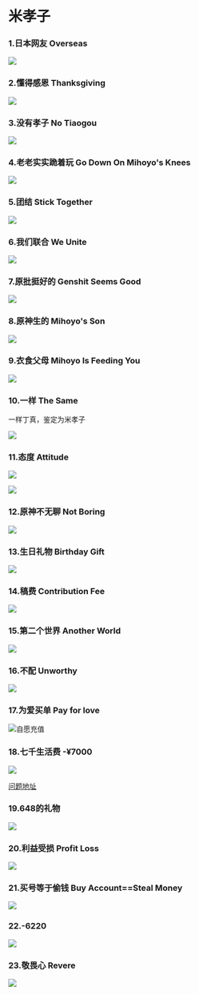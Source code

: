 # 米孝子

### 1.日本网友   Overseas

![](https://github.com/DreamingCats/GenshitJokes/raw/main/genshitjokes/米孝子/日本网友.jpg)

### 2.懂得感恩   Thanksgiving

![](https://github.com/DreamingCats/GenshitJokes/raw/main/genshitjokes/米孝子/懂得感恩.jpg)

### 3.没有孝子   No Tiaogou

![](https://github.com/DreamingCats/GenshitJokes/raw/main/genshitjokes/米孝子/没有孝子.jpg)

### 4.老老实实跪着玩   Go Down On Mihoyo's Knees

![](https://github.com/DreamingCats/GenshitJokes/raw/main/genshitjokes/米孝子/老老实实跪着玩.jpg)

### 5.团结   Stick Together

![](https://github.com/DreamingCats/GenshitJokes/raw/main/genshitjokes/米孝子/团结.jpg)

### 6.我们联合   We Unite

![](https://github.com/DreamingCats/GenshitJokes/raw/main/genshitjokes/米孝子/我们联合.jpg)

### 7.原批挺好的   Genshit Seems Good

![](https://github.com/DreamingCats/GenshitJokes/raw/main/genshitjokes/米孝子/原批挺好的.jpg)

### 8.原神生的   Mihoyo's Son

![](https://github.com/DreamingCats/GenshitJokes/raw/main/genshitjokes/米孝子/原神生的.jpg)

### 9.衣食父母   Mihoyo Is Feeding You

![](https://github.com/DreamingCats/GenshitJokes/raw/main/genshitjokes/米孝子/衣食父母.jpg)

### 10.一样   The Same

一样丁真，鉴定为米孝子

![](https://github.com/DreamingCats/GenshitJokes/raw/main/genshitjokes/米孝子/一样.jpg)

### 11.态度   Attitude

![](https://github.com/DreamingCats/GenshitJokes/raw/main/genshitjokes/米孝子/态度问题.jpg)

![](https://github.com/DreamingCats/GenshitJokes/raw/main/genshitjokes/米孝子/什么态度.jpg)

### 12.原神不无聊   Not Boring

![](https://github.com/DreamingCats/GenshitJokes/raw/main/genshitjokes/米孝子/原神不无聊.jpg)

### 13.生日礼物   Birthday Gift

![](https://github.com/DreamingCats/GenshitJokes/raw/main/genshitjokes/米孝子/生日礼物.jpg)

### 14.稿费   Contribution Fee

![](https://github.com/DreamingCats/GenshitJokes/raw/main/genshitjokes/米孝子/稿费.jpg)

### 15.第二个世界   Another World

![](https://github.com/DreamingCats/GenshitJokes/raw/main/genshitjokes/米孝子/第二个世界.jpg)

### 16.不配   Unworthy

![](https://github.com/DreamingCats/GenshitJokes/raw/main/genshitjokes/米孝子/不配.jpg)

### 17.为爱买单  Pay for love

![自愿充值](https://github.com/DreamingCats/GenshitJokes/raw/main/genshitjokes/米孝子/自愿充值.jpg)

### 18.七千生活费 -¥7000

![](https://github.com/DreamingCats/GenshitJokes/raw/main/genshitjokes/米孝子/七千生活费.jpg)

<a href="https://www.zhihu.com/question/427305451/answer/1580649667" target="_blank">问题地址</a>

### 19.648的礼物

![](https://github.com/DreamingCats/GenshitJokes/raw/main/genshitjokes/米孝子/648的礼物.jpg)

### 20.利益受损   Profit Loss

![](https://github.com/DreamingCats/GenshitJokes/raw/main/genshitjokes/米孝子/利益受损.jpg)

### 21.买号等于偷钱   Buy Account==Steal Money

![](https://github.com/DreamingCats/GenshitJokes/raw/main/genshitjokes/米孝子/买号等于偷钱.jpg)

### 22.-6220

![](https://github.com/DreamingCats/GenshitJokes/raw/main/genshitjokes/米孝子/-6220.jpg)

### 23.敬畏心   Revere

![](https://github.com/DreamingCats/GenshitJokes/raw/main/genshitjokes/米孝子/敬畏心.jpg)